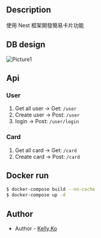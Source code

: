 ## Description
使用 Nest 框架開發簡易卡片功能
##  DB design
![Picture1](https://user-images.githubusercontent.com/54132183/175822353-01f603fe-997a-4f95-a61b-b10b07dc6abe.png)

## Api 
### User
1. Get all user -> Get: `/user`
2. Create user -> Post: `/user`
3. login -> Post: `/user/login`

### Card
1. Get all card -> Get: `/card`
1. Create card -> Post: `/card`

## Docker run
```bash
$ docker-compose build --no-cache
$ docker-compose up -d
```


## Author

- Author - [Kelly,Ko](https://github.com/KE-CY)


